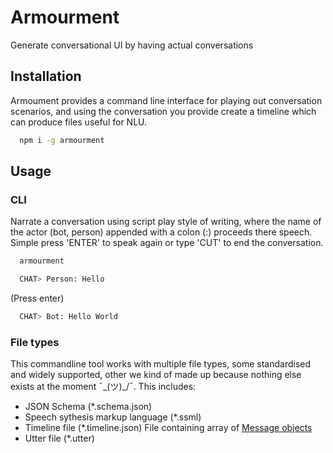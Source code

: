 # Armourment
Generate conversational UI by having actual conversations

## Installation
Armoument provides a command line interface for playing out conversation scenarios, and using the conversation you provide create a timeline which can produce files useful for NLU.
```bash
  npm i -g armourment
```

## Usage

### CLI
Narrate a conversation using script play style of writing, where the name of the actor (bot, person) appended with a colon (:) proceeds there speech. Simple press 'ENTER' to speak again or type 'CUT' to end the conversation.
```bash
  armourment
```

```bash
  CHAT> Person: Hello
```

(Press enter)

```bash
  CHAT> Bot: Hello World
```

### File types
This commandline tool works with multiple file types, some standardised and widely supported, other we kind of made up because nothing else exists at the moment ¯\_(ツ)_/¯. This includes:

- JSON Schema (*.schema.json)
- Speech sythesis markup language (*.ssml)
- Timeline file (*.timeline.json)
  File containing array of [Message objects](https://github.com/mattmezza/react-beautiful-chat#message-objects)
- Utter file (*.utter)
